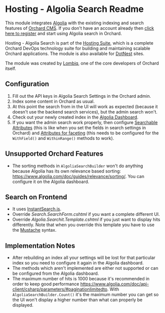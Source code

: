 # Hosting - Algolia Search Readme



This module integrates [Algolia](https://www.algolia.com/) with the existing indexing and search features of [Orchard CMS](http://orchardproject.net/). If you don't have an account already then [click here to register](https://www.algolia.com/users/sign_up?utm_source=lombiq) and start using Algolia search in Orchard.

Hosting - Algolia Search is part of the [Hosting Suite](https://dotnest.com/knowledge-base/topics/lombiq-hosting-suite), which is a complete Orchard DevOps technology suite for building and maintaining scalable Orchard applications. The module is also available for [DotNest](https://dotnest.com/) sites.

The module was created by [Lombiq](https://lombiq.com), one of the core developers of Orchard itself.


## Configuration

1. Fill out the API keys in Algolia Search Settings in the Orchard admin.
2. Index some content in Orchard as usual.
3. At this point the search from in the UI will work as expected (because it doesn't use the backend search services), but the admin search won't.
4. Check out your newly created index in the [Algolia Dashboard](https://www.algolia.com/dashboard).
5. If you want the admin search work properly, then configure [Searchable Attributes](https://www.algolia.com/explorer#?index=pages&tab=ranking) (this is like when you set the fields in search settings in Orchard) and [Attributes for faceting](https://www.algolia.com/explorer#?index=pages&tab=display) (this needs to be configured for the `WithField()` and `WithinRange()` methods to work).


## Unsupported Orchard Features

- The sorting methods in `AlgoliaSearchBuilder` won't do anything because Algolia has its own relevance based sorting: https://www.algolia.com/doc/guides/relevance/sorting/. You can configure it on the Algolia dashboard.


## Search on Frontend

- It uses [InstantSearch.js](https://community.algolia.com/instantsearch.js/).
- Override *Search.SearchForm.cshtml* if you want a complete different UI.
- Override *Algolia.Searchit.Template.cshtml* if you just want to display hits differently. Note that when you override this template you have to use the [Mustache](https://mustache.github.io/) syntax.


## Implementation Notes

- After rebuilding an index all your settings will be lost for that particular index so you need to configure it again in the Algolia dashboard.
- The methods which aren't implemented are either not supported or can be configured from the Algolia dashboard.
- The maximum number of hits is 1000 because it's recommended in order to keep good performance https://www.algolia.com/doc/api-client/csharp/parameters/#paginationlimitedto. With `AlgoliaSearchBuilder.Count()` it's the maximum number you can get so the UI won't display a higher number than what can properly be displayed.